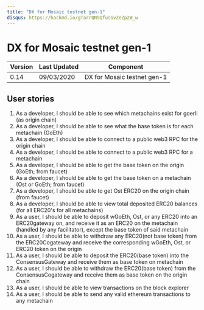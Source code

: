 ```yaml
---
title: "DX for Mosaic testnet gen-1"
disqus: https://hackmd.io/gTarrQN9QfusSvZeZp2W_w
---
```


# DX for Mosaic testnet gen-1

| Version | Last Updated | Component                   |
| ------- | ------------ | --------------------------- |
| 0.14    | 09/03/2020   | DX for Mosaic testnet gen-1 |

## User stories

1. As a developer, I should be able to see which metachains exist for goerli (as origin chain)
2. As a developer, I should be able to see what the base token is for each metachain (GoEth)
3. As a developer, I should be able to connect to a public web3 RPC for the origin chain
4. As a developer, I should be able to connect to a public web3 RPC for a metachain
5. As a developer, I should be able to get the base token on the origin (GoEth; from faucet)
6. As a developer, I should be able to get the base token on a metachain (Ost or GoEth; from faucet)
7. As a developer, I should be able to get Ost ERC20 on the origin chain (from faucet)
8. As a developer, I should be able to view total deposited ERC20 balances (for all ERC20's for all metachains)
9. As a user, I should be able to deposit wGoEth, Ost, or any ERC20 into an ERC20gateway on, and receive it as an ERC20 on the metachain (handled by any facilitator), except the base token of said metachain
10. As a user, I should be able to withdraw any ERC20(not base token) from the ERC20Cogateway and receive the corresponding wGoEth, Ost, or ERC20 token on the origin
11. As a user, I should be able to deposit the ERC20(base token) into the ConsensusGateway and receive them as base token on metachain
12. As a user, I should be able to withdraw the ERC20(base token) from the ConsensusCogateway and receive them as base token on the origin chain
13. As a user, I should be able to view transactions on the block explorer
14. As a user, I should be able to send any valid ethereum transactions to any metachain
